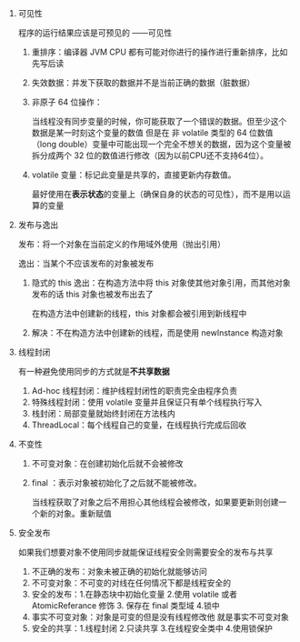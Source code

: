 1. 可见性

   程序的运行结果应该是可预见的 ——可见性

   1. 重排序：编译器 JVM CPU 都有可能对你进行的操作进行重新排序，比如先写后读

   2. 失效数据：并发下获取的数据并不是当前正确的数据（脏数据）

   3. 非原子  64 位操作：

      当线程没有同步变量的时候，你可能获取了一个错误的数据。但至少这个数据是某一时刻这个变量的数值
      但是在 非 volatile 类型的 64 位数值（long double）变量中可能出现一个完全不想关的数据，因为这个变量被拆分成两个 32 位的数值进行修改（因为以前CPU还不支持64位）。

   4. volatile 变量：标记此变量是共享的，直接更新内存数值。

      最好使用在**表示状态**的变量上（确保自身的状态的可见性），而不是用以运算的变量

2. 发布与逸出

   发布：将一个对象在当前定义的作用域外使用（抛出引用）

   逸出：当某个不应该发布的对象被发布

   1. 隐式的 this 逸出：在构造方法中将 this 对象使其他对象引用，而其他对象发布的话 this 对象也被发布出去了

      在构造方法中创建新的线程，this 对象都会被引用到新线程中

   2. 解决：不在构造方法中创建新的线程，而是使用 newInstance 构造对象
   
3. 线程封闭

   有一种避免使用同步的方式就是**不共享数据**

   1. Ad-hoc 线程封闭：维护线程封闭性的职责完全由程序负责
   2. 特殊线程封闭：使用 volatile 变量并且保证只有单个线程执行写入
   3. 栈封闭：局部变量就始终封闭在方法栈内
   4. ThreadLocal：每个线程自己的变量，在线程执行完成后回收

4. 不变性

   1. 不可变对象：在创建初始化后就不会被修改

   2. final ：表示对象被初始化了之后就不能被修改。

      当线程获取了对象之后不用担心其他线程会被修改，如果要更新则创建一个新的对象。重新赋值

5. 安全发布

   如果我们想要对象不使用同步就能保证线程安全则需要安全的发布与共享

   1. 不正确的发布：对象未被正确的初始化就能够访问
   2. 不可变对象：不可变的对线在任何情况下都是线程安全的
   3. 安全的发布：1.在静态块中初始化变量 2.使用 volatile 或者 AtomicReferance 修饰 3. 保存在 final 类型域 4.锁中
   4. 事实不可变对象：对象是可变的但是没有线程修改他 就是事实不可变对象
   5. 安全的共享：1.线程封闭 2.只读共享 3.在线程安全类中 4.使用锁保护

   
